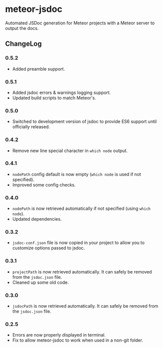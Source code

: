 meteor-jsdoc
=========================

Automated JSDoc generation for Meteor projects with a Meteor server to output the docs.

## ChangeLog

### 0.5.2

- Added preamble support.

### 0.5.1

- Added jsdoc errors & warnings logging support.
- Updated build scripts to match Meteor's.

### 0.5.0

- Switched to development version of jsdoc to provide ES6 support until officially released.

### 0.4.2

- Remove new line special character in `which node` output.

### 0.4.1

- `nodePath` config default is now empty (`which node` is used if not specified).
- Improved some config checks.

### 0.4.0

- `nodePath` is now retrieved automatically if not specified (using `which node`).
- Updated dependencies.

### 0.3.2

- `jsdoc-conf.json` file is now copied in your project to allow you to customize options passed to jsdoc.

### 0.3.1

- `projectPath` is now retrieved automatically. It can safely be removed from the `jsdoc.json` file.
- Cleaned up some old code.

### 0.3.0

- `jsdocPath` is now retrieved automatically. It can safely be removed from the `jsdoc.json` file.

### 0.2.5

- Errors are now properly displayed in terminal.
- Fix to allow meteor-jsdoc to work when used in a non-git folder.
